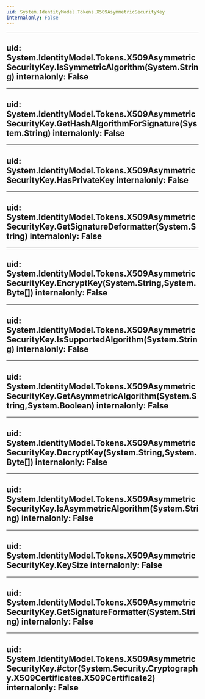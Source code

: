 ```yaml
---
uid: System.IdentityModel.Tokens.X509AsymmetricSecurityKey
internalonly: False
---
```


---
uid: System.IdentityModel.Tokens.X509AsymmetricSecurityKey.IsSymmetricAlgorithm(System.String)
internalonly: False
---

---
uid: System.IdentityModel.Tokens.X509AsymmetricSecurityKey.GetHashAlgorithmForSignature(System.String)
internalonly: False
---

---
uid: System.IdentityModel.Tokens.X509AsymmetricSecurityKey.HasPrivateKey
internalonly: False
---

---
uid: System.IdentityModel.Tokens.X509AsymmetricSecurityKey.GetSignatureDeformatter(System.String)
internalonly: False
---

---
uid: System.IdentityModel.Tokens.X509AsymmetricSecurityKey.EncryptKey(System.String,System.Byte[])
internalonly: False
---

---
uid: System.IdentityModel.Tokens.X509AsymmetricSecurityKey.IsSupportedAlgorithm(System.String)
internalonly: False
---

---
uid: System.IdentityModel.Tokens.X509AsymmetricSecurityKey.GetAsymmetricAlgorithm(System.String,System.Boolean)
internalonly: False
---

---
uid: System.IdentityModel.Tokens.X509AsymmetricSecurityKey.DecryptKey(System.String,System.Byte[])
internalonly: False
---

---
uid: System.IdentityModel.Tokens.X509AsymmetricSecurityKey.IsAsymmetricAlgorithm(System.String)
internalonly: False
---

---
uid: System.IdentityModel.Tokens.X509AsymmetricSecurityKey.KeySize
internalonly: False
---

---
uid: System.IdentityModel.Tokens.X509AsymmetricSecurityKey.GetSignatureFormatter(System.String)
internalonly: False
---

---
uid: System.IdentityModel.Tokens.X509AsymmetricSecurityKey.#ctor(System.Security.Cryptography.X509Certificates.X509Certificate2)
internalonly: False
---
